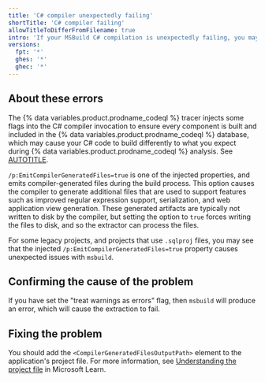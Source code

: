 ```yaml
---
title: 'C# compiler unexpectedly failing'
shortTitle: 'C# compiler failing'
allowTitleToDifferFromFilename: true
intro: 'If your MSBuild C# compilation is unexpectedly failing, you may need to amend your application project file.'
versions:
  fpt: '*'
  ghes: '*'
  ghec: '*'
---
```


## About these errors

The {% data variables.product.prodname_codeql %} tracer injects some flags into the C# compiler invocation to ensure every component is built and included in the {% data variables.product.prodname_codeql %} database, which may cause your C# code to build differently to what you expect during {% data variables.product.prodname_codeql %} analysis. See [AUTOTITLE](/code-security/code-scanning/creating-an-advanced-setup-for-code-scanning/codeql-code-scanning-for-compiled-languages).

`/p:EmitCompilerGeneratedFiles=true` is one of the injected properties, and emits compiler-generated files during the build process. This option causes the compiler to generate additional files that are used to support features such as improved regular expression support, serialization, and web application view generation. These generated artifacts are typically not written to disk by the compiler, but setting the option to `true` forces writing the files to disk, and so the extractor can process the files.

For some legacy projects, and projects that use `.sqlproj` files, you may see that the injected `/p:EmitCompilerGeneratedFiles=true` property causes unexpected issues with `msbuild`.

## Confirming the cause of the problem

If you have set the "treat warnings as errors" flag, then `msbuild` will produce an error, which will cause the extraction to fail.

## Fixing the problem

You should add the `<CompilerGeneratedFilesOutputPath>` element to the application's project file. For more information, see [Understanding the project file](https://learn.microsoft.com/en-us/aspnet/web-forms/overview/deployment/web-deployment-in-the-enterprise/understanding-the-project-file) in Microsoft Learn.
